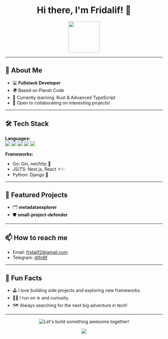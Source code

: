 <h1 align="center">Hi there, I'm Fridalif! 👋</h1>
<p align="center">
  <img src="https://media.giphy.com/media/L8K62iTDkzGX6/giphy.gif" width="100">
</p>

---

## 🚀 About Me

- 💻 **Fullstack Developer**  
- 🌍 Based on Planet Code  
- 🧠 Currently learning: Rust & Advanced TypeScript  
- 🤝 Open to collaborating on interesting projects!

---

## 🛠️ Tech Stack

**Languages:**  
<img src="https://img.shields.io/badge/Go-00ADD8?style=for-the-badge&logo=go&logoColor=white"/> <img src="https://img.shields.io/badge/TypeScript-3178C6?style=for-the-badge&logo=typescript&logoColor=white"/> <img src="https://img.shields.io/badge/Python-3776AB?style=for-the-badge&logo=python&logoColor=white"/> <img src="https://img.shields.io/badge/C-00599C?style=for-the-badge&logo=c&logoColor=white"/> <img src="https://img.shields.io/badge/Rust-000000?style=for-the-badge&logo=rust&logoColor=white"/>

**Frameworks:**  
- Go: Gin, net/http 🚦
- JS/TS: Next.js, React ⚛️✨
- Python: Django 🍰

---

## 🌟 Featured Projects

- 🗂️ **metadataexplorer**  
- 🛡️ **small-project-defender**  

---

## 📫 How to reach me

- Email: [fridalif2@gmail.com](mailto:fridalif2@gmail.com)  
- Telegram: [@frdlf](https://t.me/frdlf)  

---

## 🎯 Fun Facts

- 🕹️ I love building side projects and exploring new frameworks.
- 🏃‍♂️ I run on ☕ and curiosity.
- 🗺️ Always searching for the next big adventure in tech!

---

<p align="center">
  <img src="https://readme-typing-svg.herokuapp.com?font=Fira+Code&weight=500&size=24&pause=1000&color=36BCF7&center=true&vCenter=true&width=435&lines=Let%27s+build+something+awesome+together!+%F0%9F%92%A1" alt="Let's build something awesome together!"/>
</p>

<p align="center">
  <img src="https://github-readme-streak-stats.herokuapp.com/?user=fridalif&theme=tokyonight&hide_border=true"/>
</p>
